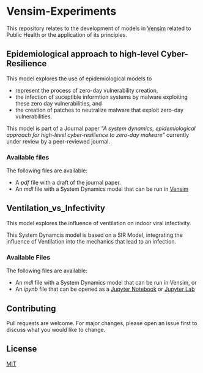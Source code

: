 # Vensim-Experiments

This repository relates to the development of models in [Vensim](https://vensim.com/free-download/) related to Public Health or the application of its principles.

## Epidemiological approach to high-level Cyber-Resilience

This model explores the use of epidemiological models to 

* represent the process of zero-day vulnerability creation, 
* the infection of suceptible informtion systems by malware exploiting these zero day vulnerabilities, and 
* the creation of patches to neutralize malware that exploit zero-day vulnerabilities.

This model is part of a Journal paper *"A system dynamics, epidemiological approach for high-level cyber-resilience to zero-day malware"* currently under review by a peer-reviewed journal.

### Available files

The following files are available:
* A *pdf* file with a draft of the journal paper.
* An *mdl* file with a System Dynamics model that can be run in [Vensim](https://vensim.com/free-download/)

## Ventilation_vs_Infectivity

This model explores the influence of ventilation on indoor viral infectivity.

This System Dynamcis model is based on a SIR Model, integrating the influence of Ventilation into the mechanics that lead to an infection. 

### Available Files

The following files are available:
* An *mdl* file with a System Dynamics model that can be run in Vensim, or 
* An *ipynb* file that can be opened as a [Jupyter Notebook](https://github.com/jupyter/notebook) or [Jupyter Lab](https://github.com/jupyterlab/jupyterlab) 
 
## Contributing
Pull requests are welcome. For major changes, please open an issue first to discuss what you would like to change.


## License
[MIT](https://choosealicense.com/licenses/mit/)
